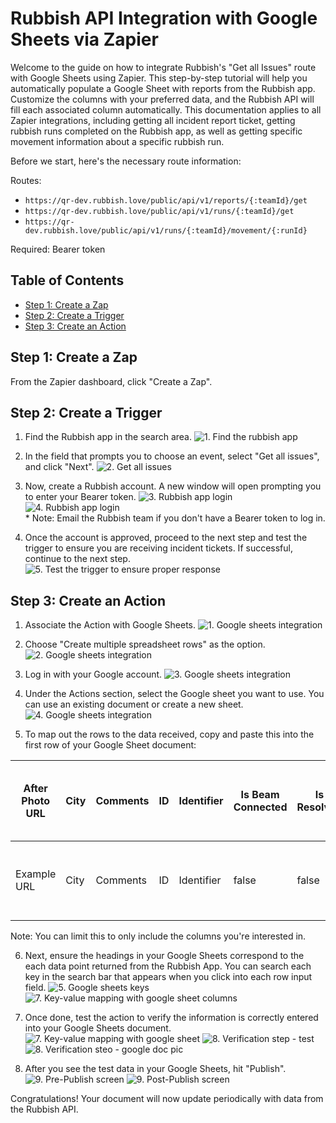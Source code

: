 # Rubbish API Integration with Google Sheets via Zapier

Welcome to the guide on how to integrate Rubbish's "Get all Issues" route with Google Sheets using Zapier. This step-by-step tutorial will help you automatically populate a Google Sheet with reports from the Rubbish app. Customize the columns with your preferred data, and the Rubbish API will fill each associated column automatically. This documentation applies to all Zapier integrations, including getting all incident report ticket, getting rubbish runs completed on the Rubbish app, as well as getting specific movement information about a specific rubbish run.

Before we start, here's the necessary route information:

Routes:
- `https://qr-dev.rubbish.love/public/api/v1/reports/{:teamId}/get`
- `https://qr-dev.rubbish.love/public/api/v1/runs/{:teamId}/get`
- `https://qr-dev.rubbish.love/public/api/v1/runs/{:teamId}/movement/{:runId}`

Required: Bearer token

## Table of Contents

- [Step 1: Create a Zap](#create-zap)
- [Step 2: Create a Trigger](#create-trigger)
- [Step 3: Create an Action](#create-action)

<a name="create-zap"></a>

## Step 1: Create a Zap

From the Zapier dashboard, click "Create a Zap".

<a name="create-trigger"></a>

## Step 2: Create a Trigger

1. Find the Rubbish app in the search area.
   ![1. Find the rubbish app](../Rubbish-APIs/screenshots/step1.png)

2. In the field that prompts you to choose an event, select "Get all issues", and click "Next".
   ![2. Get all issues](../Rubbish-APIs/screenshots/step2.png)

3. Now, create a Rubbish account. A new window will open prompting you to enter your Bearer token.
   ![3. Rubbish app login](../Rubbish-APIs/screenshots/step3.png)
   ![4. Rubbish app login](../Rubbish-APIs/screenshots/step4.png)
   <br>\* Note: Email the Rubbish team if you don't have a Bearer token to log in.

4. Once the account is approved, proceed to the next step and test the trigger to ensure you are receiving incident tickets. If successful, continue to the next step.
   ![5. Test the trigger to ensure proper response](../Rubbish-APIs/screenshots/step5.png)

<a name="create-action"></a>

## Step 3: Create an Action

1. Associate the Action with Google Sheets.
   ![1. Google sheets integration](../Rubbish-APIs/screenshots/step6.png)

2. Choose "Create multiple spreadsheet rows" as the option.
   ![2. Google sheets integration](../Rubbish-APIs/screenshots/step7.png)

3. Log in with your Google account.
   ![3. Google sheets integration](../Rubbish-APIs/screenshots/step8.png)

4. Under the Actions section, select the Google sheet you want to use. You can use an existing document or create a new sheet.
   ![4. Google sheets integration](../Rubbish-APIs/screenshots/step9.png)

5. To map out the rows to the data received, copy and paste this into the first row of your Google Sheet document:

| After Photo URL | City | Comments | ID  | Identifier | Is Beam Connected | Is Resolved | Last Updated Server Time Stamp | Last Updated User Time Stamp | Lat | Location | Long | Model Version | Photo Story ID | Photo Submission State | Photo URL | Picked Up | Posted By User Role | Privacy Level | QR Code ID | Reported At  | Reported Time Stamp | Reporter Email | Rubbish Run ID | Rubbish Type | Rubbish Type ID | Rubbish Type Lower Case Search Identifier | Server Time Stamp  | State | Status | Street | Subscribe To Newsletter | Team Display Name | Team ID    | Total Number Of Items Tagged | User Agent | User IP Address | User Name | User Profile Photo URL | User Time Stamp |
| --------------- | ---- | -------- | --- | ---------- | ----------------- | ----------- | ------------------------------ | ---------------------------- | --- | -------- | ---- | ------------- | -------------- | ---------------------- | --------- | --------- | ------------------- | ------------- | ---------- | ------------ | ------------------- | -------------- | -------------- | ------------ | --------------- | ----------------------------------------- | ------------------ | ----- | ------ | ------ | ----------------------- | ----------------- | ---------- | ---------------------------- | ---------- | --------------- | --------- | ---------------------- | --------------- |
| Example URL     | City | Comments | ID  | Identifier | false             | false       | Example Time Stamp             | Example Time Stamp           | 0   | Location | 0    | 420           | Example ID     | awaitingReview         |           | false     | genericWeb          | privacyTeam   | NONE       | Example Time | Example Time        |                |                | Example Type | Example Type ID | example-type-lower-case-search-identifier | Example Time Stamp |       | Status | Street | false                   | Example Team      | Example ID | 1                            | Example UA | 12.34.56.78     |           |                        | Example Time    |

Note: You can limit this to only include the columns you're interested in.

6. Next, ensure the headings in your Google Sheets correspond to the each data point returned from the Rubbish App. You can search each key in the search bar that appears when you click into each row input field.
   ![5. Google sheets keys](../Rubbish-APIs/screenshots/correctly-mapped.png)
   ![7. Key-value mapping with google sheet columns](../Rubbish-APIs/screenshots/step11.png)

7. Once done, test the action to verify the information is correctly entered into your Google Sheets document.
   ![7. Key-value mapping with google sheet](../Rubbish-APIs/screenshots/step13.png)
   ![8. Verification step - test](../Rubbish-APIs/screenshots/step14.png)
   ![8. Verification steo - google doc pic](../Rubbish-APIs/screenshots/example-google-doc.png)

8. After you see the test data in your Google Sheets, hit "Publish".
   ![9. Pre-Publish screen](../Rubbish-APIs/screenshots/step15.png)
   ![9. Post-Publish screen](../Rubbish-APIs/screenshots/successfully-published.png)

Congratulations! Your document will now update periodically with data from the Rubbish API.
